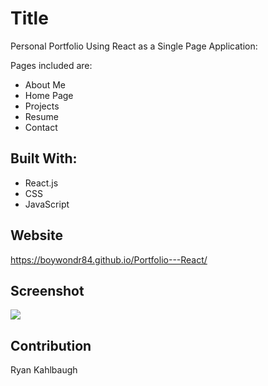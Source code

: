 # Title
Personal Portfolio Using React as a Single Page Application:

Pages included are:
* About Me
* Home Page
* Projects
* Resume
* Contact

## Built With:
* React.js
* CSS
* JavaScript

## Website
https://boywondr84.github.io/Portfolio---React/

## Screenshot
<img src=".src\assets\Screenshots\Portfolio Screenshot.png" />

## Contribution
Ryan Kahlbaugh